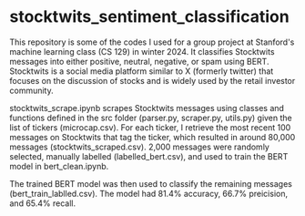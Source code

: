 # stocktwits_sentiment_classification
This repository is some of the codes I used for a group project at Stanford's machine learning class (CS 129) in winter 2024.
It classifies Stocktwits messages into either positive, neutral, negative, or spam using BERT.
Stocktwits is a social media platform similar to X (formerly twitter) that focuses on the discussion of stocks and is widely used by the retail investor community.

stocktwits_scrape.ipynb scrapes Stocktwits messages using classes and functions defined in the src folder (parser.py, scraper.py, utils.py) given the list of tickers (microcap.csv).
For each ticker, I retrieve the most recent 100 messages on Stocktwits that tag the ticker, which resulted in around 80,000 messages (stocktwits_scraped.csv).
2,000 messages were randomly selected, manually labelled (labelled_bert.csv), and used to train the BERT model in bert_clean.ipynb.

The trained BERT model was then used to classify the remaining messages (bert_train_lablled.csv).
The model had 81.4% accuracy, 66.7% preicision, and 65.4% recall.
